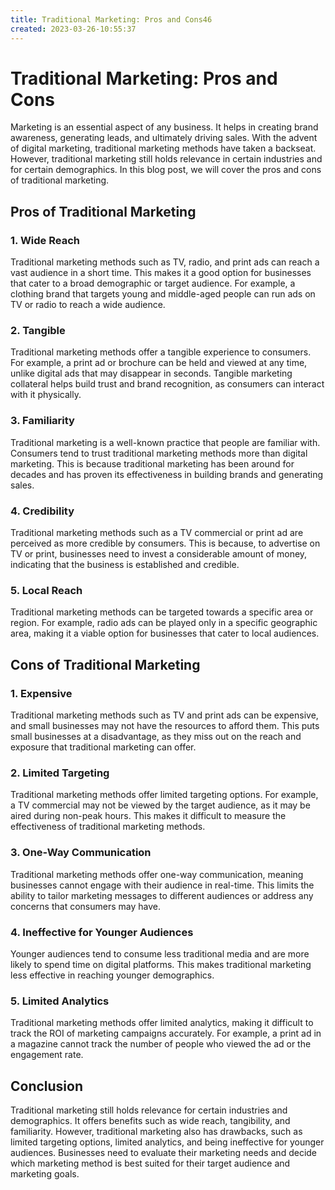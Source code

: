 ```yaml
---
title: Traditional Marketing: Pros and Cons46
created: 2023-03-26-10:55:37
---
```


# Traditional Marketing: Pros and Cons

Marketing is an essential aspect of any business. It helps in creating brand awareness, generating leads, and ultimately driving sales. With the advent of digital marketing, traditional marketing methods have taken a backseat. However, traditional marketing still holds relevance in certain industries and for certain demographics. In this blog post, we will cover the pros and cons of traditional marketing.

## Pros of Traditional Marketing

### 1. Wide Reach

Traditional marketing methods such as TV, radio, and print ads can reach a vast audience in a short time. This makes it a good option for businesses that cater to a broad demographic or target audience. For example, a clothing brand that targets young and middle-aged people can run ads on TV or radio to reach a wide audience.

### 2. Tangible

Traditional marketing methods offer a tangible experience to consumers. For example, a print ad or brochure can be held and viewed at any time, unlike digital ads that may disappear in seconds. Tangible marketing collateral helps build trust and brand recognition, as consumers can interact with it physically.

### 3. Familiarity

Traditional marketing is a well-known practice that people are familiar with. Consumers tend to trust traditional marketing methods more than digital marketing. This is because traditional marketing has been around for decades and has proven its effectiveness in building brands and generating sales.

### 4. Credibility

Traditional marketing methods such as a TV commercial or print ad are perceived as more credible by consumers. This is because, to advertise on TV or print, businesses need to invest a considerable amount of money, indicating that the business is established and credible.

### 5. Local Reach

Traditional marketing methods can be targeted towards a specific area or region. For example, radio ads can be played only in a specific geographic area, making it a viable option for businesses that cater to local audiences.

## Cons of Traditional Marketing

### 1. Expensive

Traditional marketing methods such as TV and print ads can be expensive, and small businesses may not have the resources to afford them. This puts small businesses at a disadvantage, as they miss out on the reach and exposure that traditional marketing can offer.

### 2. Limited Targeting

Traditional marketing methods offer limited targeting options. For example, a TV commercial may not be viewed by the target audience, as it may be aired during non-peak hours. This makes it difficult to measure the effectiveness of traditional marketing methods.

### 3. One-Way Communication

Traditional marketing methods offer one-way communication, meaning businesses cannot engage with their audience in real-time. This limits the ability to tailor marketing messages to different audiences or address any concerns that consumers may have.

### 4. Ineffective for Younger Audiences

Younger audiences tend to consume less traditional media and are more likely to spend time on digital platforms. This makes traditional marketing less effective in reaching younger demographics.

### 5. Limited Analytics

Traditional marketing methods offer limited analytics, making it difficult to track the ROI of marketing campaigns accurately. For example, a print ad in a magazine cannot track the number of people who viewed the ad or the engagement rate.

## Conclusion

Traditional marketing still holds relevance for certain industries and demographics. It offers benefits such as wide reach, tangibility, and familiarity. However, traditional marketing also has drawbacks, such as limited targeting options, limited analytics, and being ineffective for younger audiences. Businesses need to evaluate their marketing needs and decide which marketing method is best suited for their target audience and marketing goals.
